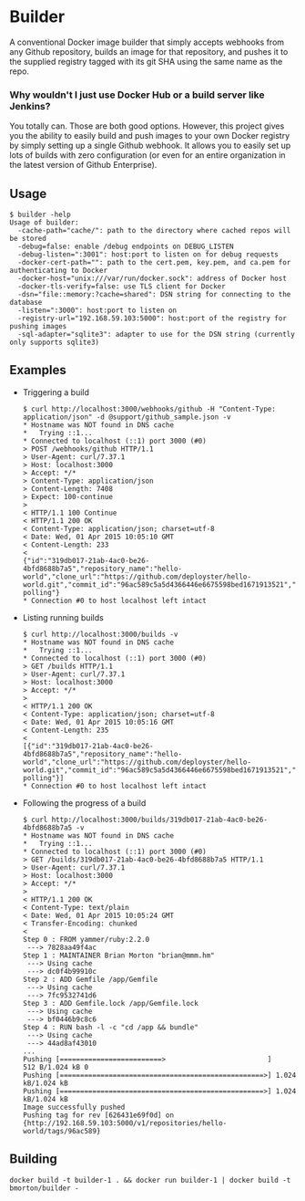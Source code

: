 # Builder

A conventional Docker image builder that simply accepts webhooks from any Github repository, builds an image for that repository, and pushes it to the supplied registry tagged with its git SHA using the same name as the repo.


### Why wouldn't I just use Docker Hub or a build server like Jenkins?

You totally can.  Those are both good options.  However, this project gives you the ability to easily build and push images to your own Docker registry by simply setting up a single Github webhook.  It allows you to easily set up lots of builds with zero configuration (or even for an entire organization in the latest version of Github Enterprise).


## Usage

```ShellSession
$ builder -help
Usage of builder:
  -cache-path="cache/": path to the directory where cached repos will be stored
  -debug=false: enable /debug endpoints on DEBUG_LISTEN
  -debug-listen=":3001": host:port to listen on for debug requests
  -docker-cert-path="": path to the cert.pem, key.pem, and ca.pem for authenticating to Docker
  -docker-host="unix:///var/run/docker.sock": address of Docker host
  -docker-tls-verify=false: use TLS client for Docker
  -dsn="file::memory:?cache=shared": DSN string for connecting to the database
  -listen=":3000": host:port to listen on
  -registry-url="192.168.59.103:5000": host:port of the registry for pushing images
  -sql-adapter="sqlite3": adapter to use for the DSN string (currently only supports sqlite3)
```

## Examples

* Triggering a build

  ```ShellSession
  $ curl http://localhost:3000/webhooks/github -H "Content-Type: application/json" -d @support/github_sample.json -v
  * Hostname was NOT found in DNS cache
  *   Trying ::1...
  * Connected to localhost (::1) port 3000 (#0)
  > POST /webhooks/github HTTP/1.1
  > User-Agent: curl/7.37.1
  > Host: localhost:3000
  > Accept: */*
  > Content-Type: application/json
  > Content-Length: 7408
  > Expect: 100-continue
  >
  < HTTP/1.1 100 Continue
  < HTTP/1.1 200 OK
  < Content-Type: application/json; charset=utf-8
  < Date: Wed, 01 Apr 2015 10:05:10 GMT
  < Content-Length: 233
  <
  {"id":"319db017-21ab-4ac0-be26-4bfd8688b7a5","repository_name":"hello-world","clone_url":"https://github.com/deployster/hello-world.git","commit_id":"96ac589c5a5d4366446e6675598bed1671913521","git_ref":"refs/heads/refactor-polling"}
  * Connection #0 to host localhost left intact
  ```

* Listing running builds

  ```ShellSession
  $ curl http://localhost:3000/builds -v
  * Hostname was NOT found in DNS cache
  *   Trying ::1...
  * Connected to localhost (::1) port 3000 (#0)
  > GET /builds HTTP/1.1
  > User-Agent: curl/7.37.1
  > Host: localhost:3000
  > Accept: */*
  >
  < HTTP/1.1 200 OK
  < Content-Type: application/json; charset=utf-8
  < Date: Wed, 01 Apr 2015 10:05:16 GMT
  < Content-Length: 235
  <
  [{"id":"319db017-21ab-4ac0-be26-4bfd8688b7a5","repository_name":"hello-world","clone_url":"https://github.com/deployster/hello-world.git","commit_id":"96ac589c5a5d4366446e6675598bed1671913521","git_ref":"refs/heads/refactor-polling"}]
  * Connection #0 to host localhost left intact
  ```

* Following the progress of a build

  ```ShellSession
  $ curl http://localhost:3000/builds/319db017-21ab-4ac0-be26-4bfd8688b7a5 -v
  * Hostname was NOT found in DNS cache
  *   Trying ::1...
  * Connected to localhost (::1) port 3000 (#0)
  > GET /builds/319db017-21ab-4ac0-be26-4bfd8688b7a5 HTTP/1.1
  > User-Agent: curl/7.37.1
  > Host: localhost:3000
  > Accept: */*
  >
  < HTTP/1.1 200 OK
  < Content-Type: text/plain
  < Date: Wed, 01 Apr 2015 10:05:24 GMT
  < Transfer-Encoding: chunked
  <
  Step 0 : FROM yammer/ruby:2.2.0
   ---> 7828aa49f4ac
  Step 1 : MAINTAINER Brian Morton "brian@mmm.hm"
   ---> Using cache
   ---> dc0f4b99910c
  Step 2 : ADD Gemfile /app/Gemfile
   ---> Using cache
   ---> 7fc9532741d6
  Step 3 : ADD Gemfile.lock /app/Gemfile.lock
   ---> Using cache
   ---> bf0446b9c8c6
  Step 4 : RUN bash -l -c "cd /app && bundle"
   ---> Using cache
   ---> 44ad8af43010
  ...
  Pushing [=========================>                         ]    512 B/1.024 kB 0
  Pushing [==================================================>] 1.024 kB/1.024 kB
  Pushing [==================================================>] 1.024 kB/1.024 kB
  Image successfully pushed
  Pushing tag for rev [626431e69f0d] on {http://192.168.59.103:5000/v1/repositories/hello-world/tags/96ac589}
  ```


## Building

```
docker build -t builder-1 . && docker run builder-1 | docker build -t bmorton/builder -
```
